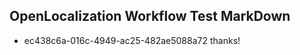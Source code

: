 ## OpenLocalization Workflow Test MarkDown
* ec438c6a-016c-4949-ac25-482ae5088a72 thanks!

<!--HONumber=Jul16_HO2-->


